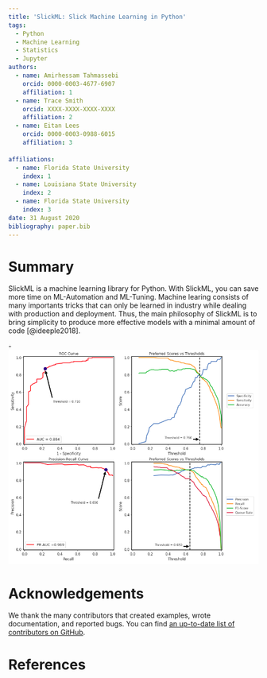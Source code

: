 ```yaml
---
title: 'SlickML: Slick Machine Learning in Python'
tags:
  - Python
  - Machine Learning
  - Statistics
  - Jupyter
authors:
  - name: Amirhessam Tahmassebi
    orcid: 0000-0003-4677-6907
    affiliation: 1
  - name: Trace Smith
    orcid: XXXX-XXXX-XXXX-XXXX
    affiliation: 2
  - name: Eitan Lees
    orcid: 0000-0003-0988-6015
    affiliation: 3
    
affiliations:
  - name: Florida State University
    index: 1
  - name: Louisiana State University
    index: 2
  - name: Florida State University
    index: 3
date: 31 August 2020
bibliography: paper.bib
---
```


# Summary

SlickML is a machine learning library for Python. With SlickML, you can save more time on ML-Automation and ML-Tuning. Machine learing consists of many importants tricks that can only be learned in industry while dealing with production and deployment. Thus, the main philosophy of SlickML is to bring simplicity to produce more effective models with a minimal amount of code [@ideeple2018].


-![Binary Metrics](metrics.png)



# Acknowledgements

We thank the many contributors that created examples, wrote documentation, and reported bugs. You can find [an up-to-date
list of contributors on GitHub](https://github.com/slickml/slick-ml/graphs/contributors).

# References
